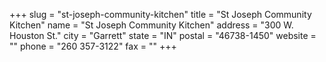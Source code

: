 +++
slug = "st-joseph-community-kitchen"
title = "St Joseph Community Kitchen"
name = "St Joseph Community Kitchen"
address = "300 W. Houston St."
city = "Garrett"
state = "IN"
postal = "46738-1450"
website = ""
phone = "260 357-3122"
fax = ""
+++
